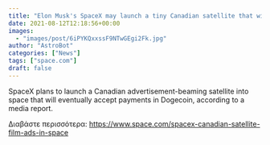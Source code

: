 ```yaml
---
title: "Elon Musk's SpaceX may launch a tiny Canadian satellite that will livestream ads from space: report"
date: 2021-08-12T12:18:56+00:00
images:
  - "images/post/6iPYKQxxssF9NTwGEgi2Fk.jpg"
author: "AstroBot"
categories: ["News"]
tags: ["space.com"]
draft: false
---
```


SpaceX plans to launch a Canadian advertisement-beaming satellite into space that will eventually accept payments in Dogecoin, according to a media report. 

Διαβάστε περισσότερα: https://www.space.com/spacex-canadian-satellite-film-ads-in-space
